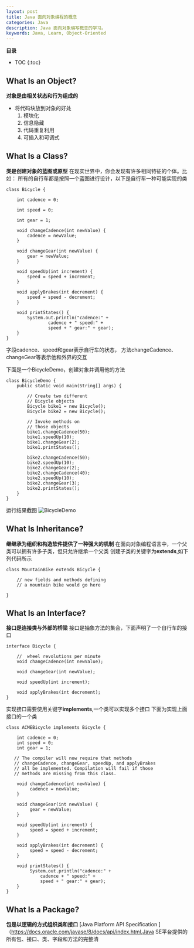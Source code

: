 ```yaml
---
layout: post
title: Java 面向对象编程的概念
categories: Java
description: Java 面向对象编写概念的学习。
keywords: Java, Learn, Object-Oriented
---
```


**目录**

* TOC
{:toc}

## What Is an Object?
**对象是由相关状态和行为组成的**
+ 将代码块放到对象的好处
   1. 模块化
   2. 信息隐藏
   3. 代码重复利用
   4. 可插入和可调式

## What Is a Class?
**类是创建对象的蓝图或原型**
在现实世界中，你会发现有许多相同特征的个体。比如：
所有的自行车都是按照一个蓝图进行设计，以下是自行车一种可能实现的类
```
class Bicycle {

    int cadence = 0;

    int speed = 0;

    int gear = 1;

    void changeCadence(int newValue) {
        cadence = newValue;
    }

    void changeGear(int newValue) {
        gear = newValue;
    }

    void speedUp(int increment) {
        speed = speed + increment;
    }

    void applyBrakes(int decrement) {
        speed = speed - decrement;
    }

    void printStates() {
        System.out.println("cadence:" +
                cadence + " speed:" +
                speed + " gear:" + gear);
    }
}
```
字段cadence、speed和gear表示自行车的状态，
方法changeCadence、changeGear等表示他和外界的交互

下面是一个BicycleDemo，创建对象并调用他的方法
```
class BicycleDemo {
    public static void main(String[] args) {

        // Create two different
        // Bicycle objects
        Bicycle bike1 = new Bicycle();
        Bicycle bike2 = new Bicycle();

        // Invoke methods on
        // those objects
        bike1.changeCadence(50);
        bike1.speedUp(10);
        bike1.changeGear(2);
        bike1.printStates();

        bike2.changeCadence(50);
        bike2.speedUp(10);
        bike2.changeGear(2);
        bike2.changeCadence(40);
        bike2.speedUp(10);
        bike2.changeGear(3);
        bike2.printStates();
    }
}
```
运行结果截图
![BicycleDemo](https://www.zhouxinye.com/images/blog/java/BicycleDemo.pnghttps://www.zhouxinye.com/images/blog/java/BicycleDemo.png "BicycleDemo结果")

## What Is Inheritance?
**继继承为组织和构造软件提供了一种强大的机制**
在面向对象编程语言中，一个父类可以拥有许多子类，但只允许继承一个父类
创建子类的关键字为**extends**,如下列代码所示
```
class MountainBike extends Bicycle {

    // new fields and methods defining
    // a mountain bike would go here

}
```

## What Is an Interface?
**接口是连接类与外部的桥梁**
接口是抽象方法的集合，下面声明了一个自行车的接口
```
interface Bicycle {

    //  wheel revolutions per minute
    void changeCadence(int newValue);

    void changeGear(int newValue);

    void speedUp(int increment);

    void applyBrakes(int decrement);
}
```
实现接口需要使用关键字**implements**,一个类可以实现多个接口
下面为实现上面接口的一个类
```
class ACMEBicycle implements Bicycle {

    int cadence = 0;
    int speed = 0;
    int gear = 1;

   // The compiler will now require that methods
   // changeCadence, changeGear, speedUp, and applyBrakes
   // all be implemented. Compilation will fail if those
   // methods are missing from this class.

    void changeCadence(int newValue) {
         cadence = newValue;
    }

    void changeGear(int newValue) {
         gear = newValue;
    }

    void speedUp(int increment) {
         speed = speed + increment;
    }

    void applyBrakes(int decrement) {
         speed = speed - decrement;
    }

    void printStates() {
         System.out.println("cadence:" +
             cadence + " speed:" +
             speed + " gear:" + gear);
    }
}
```

## What Is a Package?
**包是以逻辑的方式组织类和接口**
[Java Platform API Specification ]（https://docs.oracle.com/javase/8/docs/api/index.html,Java SE平台提供的所有包、接口、类、字段和方法的完整清
